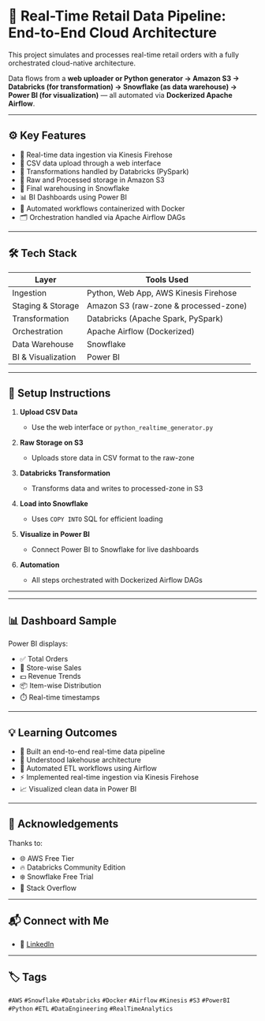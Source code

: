 # 📡 Real-Time Retail Data Pipeline: End-to-End Cloud Architecture

This project simulates and processes real-time retail orders with a fully orchestrated cloud-native architecture.

Data flows from a **web uploader or Python generator → Amazon S3 → Databricks (for transformation) → Snowflake (as data warehouse) → Power BI (for visualization)** — all automated via **Dockerized Apache Airflow**.

---

## ⚙️ Key Features

- 🔁 Real-time data ingestion via Kinesis Firehose  
- 🧾 CSV data upload through a web interface  
- 🔄 Transformations handled by Databricks (PySpark)  
- 📂 Raw and Processed storage in Amazon S3  
- 🧊 Final warehousing in Snowflake  
- 📊 BI Dashboards using Power BI  
- 🐳 Automated workflows containerized with Docker  
- 🗂️ Orchestration handled via Apache Airflow DAGs  


---

## 🛠️ Tech Stack

| Layer              | Tools Used                             |
|--------------------|-----------------------------------------|
| Ingestion           | Python, Web App, AWS Kinesis Firehose  |
| Staging & Storage   | Amazon S3 (raw-zone & processed-zone)  |
| Transformation      | Databricks (Apache Spark, PySpark)     |
| Orchestration       | Apache Airflow (Dockerized)            |
| Data Warehouse      | Snowflake                              |
| BI & Visualization  | Power BI                               |

---

## 🚀 Setup Instructions

1. **Upload CSV Data**  
   - Use the web interface or `python_realtime_generator.py`

2. **Raw Storage on S3**  
   - Uploads store data in CSV format to the raw-zone

3. **Databricks Transformation**  
   - Transforms data and writes to processed-zone in S3

4. **Load into Snowflake**  
   - Uses `COPY INTO` SQL for efficient loading

5. **Visualize in Power BI**  
   - Connect Power BI to Snowflake for live dashboards

6. **Automation**  
   - All steps orchestrated with Dockerized Airflow DAGs

---

---

## 📊 Dashboard Sample

Power BI displays:

- ✅ Total Orders  
- 🏬 Store-wise Sales  
- 💵 Revenue Trends  
- 📦 Item-wise Distribution  
- ⏱️ Real-time timestamps  

---

## 💡 Learning Outcomes

- 🔧 Built an end-to-end real-time data pipeline  
- 🧠 Understood lakehouse architecture  
- 🤖 Automated ETL workflows using Airflow  
- ⚡ Implemented real-time ingestion via Kinesis Firehose  
- 📈 Visualized clean data in Power BI  

---

## 🙏 Acknowledgements

Thanks to:

- 🌐 AWS Free Tier  
- 🔥 Databricks Community Edition  
- ❄️ Snowflake Free Trial  
- 💙 Stack Overflow  

---

## 📬 Connect with Me

- 🔗 [LinkedIn](https://www.linkedin.com/in/siva-sandeep/)

---

## 🏷️ Tags

`#AWS` `#Snowflake` `#Databricks` `#Docker` `#Airflow` `#Kinesis` `#S3` `#PowerBI`  
`#Python` `#ETL` `#DataEngineering` `#RealTimeAnalytics`
